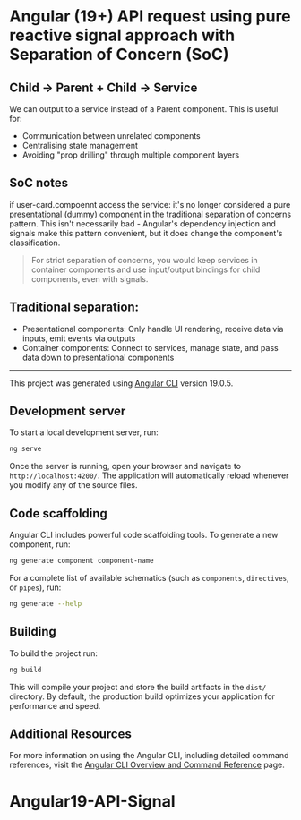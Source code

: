 # Angular (19+) API request using pure reactive signal approach with Separation of Concern (SoC)

## Child -> Parent + Child -> Service

We can output to a service instead of a Parent component. This is useful for:
- Communication between unrelated components
- Centralising state management
- Avoiding "prop drilling" through multiple component layers


## SoC notes
if user-card.compoennt access the service: it's no longer considered a pure presentational (dummy) component in the traditional separation of concerns pattern.  This isn't necessarily bad - Angular's dependency injection and signals make this pattern convenient, but it does change the component's classification.

> For strict separation of concerns, you would keep services in container components and use input/output bindings for child components, even with signals.

## Traditional separation:
- Presentational components: Only handle UI rendering, receive data via inputs, emit events via outputs
- Container components: Connect to services, manage state, and pass data down to presentational components

---

This project was generated using [Angular CLI](https://github.com/angular/angular-cli) version 19.0.5.

## Development server

To start a local development server, run:

```bash
ng serve
```

Once the server is running, open your browser and navigate to `http://localhost:4200/`. The application will automatically reload whenever you modify any of the source files.

## Code scaffolding

Angular CLI includes powerful code scaffolding tools. To generate a new component, run:

```bash
ng generate component component-name
```

For a complete list of available schematics (such as `components`, `directives`, or `pipes`), run:

```bash
ng generate --help
```

## Building

To build the project run:

```bash
ng build
```

This will compile your project and store the build artifacts in the `dist/` directory. By default, the production build optimizes your application for performance and speed.

## Additional Resources

For more information on using the Angular CLI, including detailed command references, visit the [Angular CLI Overview and Command Reference](https://angular.dev/tools/cli) page.
# Angular19-API-Signal

